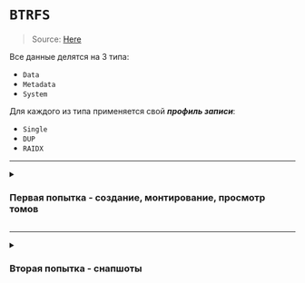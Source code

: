 # `BTRFS`

> Source: [Here](https://habr.com/ru/companies/veeam/articles/458250/)

Все данные делятся на 3 типа:
 - `Data`
 - `Metadata`
 - `System` 

Для каждого из типа применяется свой ___профиль записи___:
 - `Single`
 - `DUP`
 - `RAIDX`

---

<details><summary>

### Первая попытка - создание, монтирование, просмотр томов

</summary>

> Source: [Here](https://fedoramagazine.org/working-with-btrfs-subvolumes/)

![alt text](/images/btrfs/btrfs-test1.png)

---

 - btrfs в `fstab`:
```config
# BTRFS
UUID=1c40a313-ec78-4987-bcae-19e9bdca7dff       /btrfs  btrfs   defaults        0       0
# SUBVOLUME
UUID=1c40a313-ec78-4987-bcae-19e9bdca7dff       /etc/static  btrfs   defaults,subvolid=261        0       0
```

 - Просмотр всех томов:
> `-o` - только вложенные тома
```bash
btrfs subvolumes list .
```

<details><summary>Пояснения по выводу:</summary>

```bash
root@debian:/btrfs$ btrfs subvolume list /etc/dirforsubsub 
ID 261 gen 24 top level 5 path dll
ID 262 gen 22 top level 261 path dll/subsub
root@debian:/btrfs$ mount -o subvolid=262 /dev/sdb1 /etc/dirforsubsub/
root@debian:/btrfs$ 
```
 - `ID` - идишник каждого сабволюма, по нему можно также монтировать
 - `gen` - версия/поколение сабволюма, служебное и я в это не вдавался
 - `level` - `ID` родительского тома (сам корневой раздел (который на `/dev/sdb1`) всегда имеет ID = 5, то есть по факту тоже является сабволюмом, но нигде это не афишируется)

</details>

<details>
<summary>Нюансы, детали:</summary>
<br>

> При работе с подтомами (монтирование, удаление и тп) стоит понимать, что это не просто директории, а именно подтома. Их также можно монтировать, бэкапить и тп. Поэтому в командах, в которых идет обращение к `subvolume` мы пишем именно его название, а не просто путь к нему. Если же это вложенный subvolume - то пишем родительский, а после дочерний subvolume. Хорошо это объясняется тем, что вместо имени подтома мы можем написать просто его `id`.


</details>
</details>

---

<details><summary>

### Вторая попытка - снапшоты

</summary>

 - Снапшот - такой же подтом.
 - Можно использовать как замену хардлинкам.
 - Не просто копирует файлы, а ТОЛЬКО ИЗМЕНЕНИЯ. По итогу экономит место.
 - Бэкапятся только файлы/директории. Все вложенные тома - ___игнорируются.___
 - `compsize .` (из btrfs-compsize) - покажет, сколько занято реально/сколько заняло бы при простом копировании.

<details><summary><b>Нюанс - снапшот только для чтения</b></summary>
Сохранять снапшот на один и тот же диск не всегда целесообразно. Чтобы его забэкапить на другой диск, нужно использовать такую конструкцию:

```bash
# Сделать снапшот на диске в RO
btrfs subvolume snapshot -r org snp-ro
# Отправить снапшот на другой диск
btrfs send snp-ro | btrfs recieve /backup-drive/
```
</details><br>

---

<details><summary>Создать снапшот:</summary>

> `-r` - снапшот только для чтения.
```bash
btrfs subvolume snapshot org snp-1
```
</details>


<details><summary>Отправить снапшот в файл:</summary>

```bash
btrfs send snp-ro -f /some/path/snp-ro.btrfs
```
</details>


<details><summary>Отправить только изменения между томами (актуально при отправке на другой диск/в файл):</summary>

```bash
# Другой диск
btrfs send -p snp-1-ro snp-2-ro | btrfs recieve /backup-drive/
# Файл
btrfs send -p snp-1-ro snp-2-ro -f /some/path/snp-34-diff.btrfs
```
</details>



<details><summary>Восстановить из снапшота:</summary>

1. ___Если снапшот на другом диске___ - ПЕРЕЙТИ В НЕГО, отправить на основную ФС (будь то `/` или `/btrfs`, как в данном случае):
```bash
cd /backup-drive
btrfs send snp-ro | btrfs recieve /btrfs/
```
2. Скопировать снапшот вместо изначального тома:
```bash
btrfs subvolume snapshot snp-ro org
```
</details>

<details><summary>Восстановить из снапшота (файла):</summary>

1. Скопировать том из образа:
```bash
btrfs receive -f /backup-drive/snp-ro.btrfs
```

2. Скопировать снапшот вместо изначального тома:
```bash
btrfs subvolume snapshot snp-ro org
```
</details>

</details>